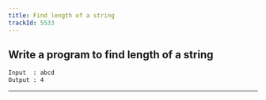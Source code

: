 ```yaml
---
title: Find length of a string
trackId: 5533
---
```


## Write a program to find length of a string

```txt
Input  : abcd
Output : 4
```

---
